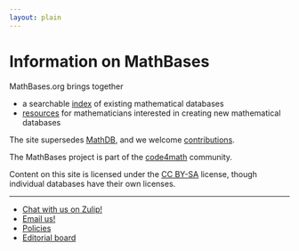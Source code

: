 ```yaml
---
layout: plain
---
```

<h1 class="smallcaps">Information on MathBases</h1>

MathBases.org brings together
* a searchable [index](/) of existing mathematical databases
* [resources](create) for mathematicians interested in creating new mathematical databases

The site supersedes <a href="https://mathdb.mathhub.info/">MathDB</a>, and we welcome [contributions](contributing).

The MathBases project is part of the [code4math](https://code4math.org) community.

Content on this site is licensed under the [CC BY-SA](https://creativecommons.org/licenses/by-sa/4.0/) license, though individual databases have their own licenses.

---

* <a href="https://code4math.zulipchat.com/#narrow/stream/416464-MathBases">Chat with us on Zulip!</a>
* <a href="mailto:info@mathbases.org">Email us!</a>
* <a href="policies.html">Policies</a>
* <a href="board.html">Editorial board</a>

